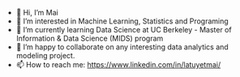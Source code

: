 - 👋 Hi, I’m Mai
- 👀 I’m interested in Machine Learning, Statistics and Programing
- 🌱 I’m currently learning Data Science at UC Berkeley - Master of Information & Data Science (MIDS) program
- 💞️ I’m happy to collaborate on any interesting data analytics and modeling project.
- 📫 How to reach me: https://www.linkedin.com/in/latuyetmai/

<!---
latuyetmai/latuyetmai is a ✨ special ✨ repository because its `README.md` (this file) appears on your GitHub profile.
You can click the Preview link to take a look at your changes.
--->
